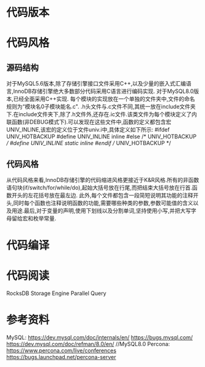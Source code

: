 # 代码版本
# 代码风格
## 源码结构
对于MySQL5.6版本,除了存储引擎接口文件采用C++,以及少量的嵌入式汇编语言,InnoDB存储引擎绝大多数部分代码采用C语言进行编码实现.
对于MySQL8.0版本,已经全面采用C++实现.
每个模块的实现放在一个单独的文件夹中,文件的命名规则为“模块名0子模块能名.c".
.h头文件与.c文件不同,其统一放在include文件夹下.在include文件夹下,除了.h文件外,还存在.ic文件.该类文件为每个模块定义了内联函数(非DEBUG模式下).可以发现在这些文件中,函数的定义都包含宏UNIV_INLINE,该宏的定义位于文件univ.i中,具体定义如下所示:
#ifdef UNIV_HOTBACKUP
#define UNIV_INLINE inline
#else /* UNIV_HOTBACKUP */
#define UNIV_INLINE static inline
#endif /* UNIV_HOTBACKUP */
## 代码风格
从代码风格来看,InnoDB存储引擎的代码缩进风格更接近于K&R风格.所有的非函数语句块(if/switch/for/while/do),起始大括号放在行尾,而把结束大括号放在行首.函数开头的左花括号放在最左边.
此外,每个文件都包含一段简短说明其功能的注释开头,同时每个函数也注释说明函数的功能,需要哪些种类的参数,参数可能值的含义以及用途.最后,对于变量的声明,使用下划线以及分割单词,坚持使用小写,并把大写字母留给宏和枚举常量.

# 代码编译
# 代码阅读

RocksDB Storage Engine Parallel Query

# 参考资料
MySQL:
https://dev.mysql.com/doc/internals/en/
https://bugs.mysql.com/
https://dev.mysql.com/doc/refman/8.0/en/  //MySQL8.0
Percona:
https://www.percona.com/live/conferences
https://bugs.launchpad.net/percona-server
